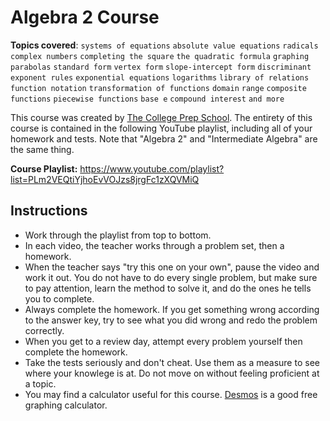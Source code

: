 # Algebra 2 Course

**Topics covered**:
`systems of equations`
`absolute value equations`
`radicals`
`complex numbers`
`completing the square`
`the quadratic formula`
`graphing parabolas`
`standard form`
`vertex form`
`slope-intercept form`
`discriminant`
`exponent rules`
`exponential equations`
`logarithms`
`library of relations`
`function notation`
`transformation of functions`
`domain`
`range`
`composite functions`
`piecewise functions`
`base e`
`compound interest`
`and more`

This course was created by [The College Prep School](https://www.youtube.com/@thecollegeprepschool4486). The entirety of this course is contained in the following YouTube playlist, including all of your homework and tests. Note that "Algebra 2" and "Intermediate Algebra" are the same thing.

**Course Playlist:** <https://www.youtube.com/playlist?list=PLm2VEQtiYjhoEvVOJzs8jrgFc1zXQVMiQ>

## Instructions

- Work through the playlist from top to bottom.
- In each video, the teacher works through a problem set, then a homework.
- When the teacher says "try this one on your own", pause the video and work it out. You do not have to do every single problem, but make sure to pay attention, learn the method to solve it, and do the ones he tells you to complete.
- Always complete the homework. If you get something wrong according to the answer key, try to see what you did wrong and redo the problem correctly.
- When you get to a review day, attempt every problem yourself then complete the homework.
- Take the tests seriously and don't cheat. Use them as a measure to see where your knowlege is at. Do not move on without feeling proficient at a topic.
- You may find a calculator useful for this course. [Desmos](https://www.desmos.com/calculator) is a good free graphing calculator.